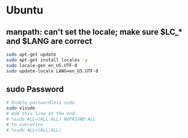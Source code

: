 # Ubuntu

## manpath: can't set the locale; make sure $LC_* and $LANG are correct

```bash
sudo apt-get update
sudo apt-get install locales -y
sudo locale-gen en_US.UTF-8
sudo update-locale LANG=en_US.UTF-8
```

## sudo Password

```bash
# Enable passwordless sudo
sudo visudo
# Add this line at the end:
# %sudo ALL=(ALL:ALL) NOPASSWD:ALL
# to overwrite
# %sudo ALL=(ALL:ALL)
```
